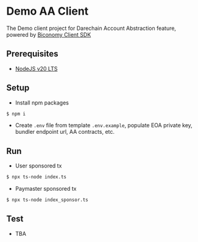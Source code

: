# Demo AA Client
The Demo client project for Darechain Account Abstraction feature, powered by [Biconomy Client SDK](https://docs.biconomy.io/quickstart-react)

## Prerequisites
- [NodeJS v20 LTS](https://nodejs.org/en/blog/release/v20.9.0)

## Setup
- Install npm packages
```bash
$ npm i
```
- Create `.env` file from template `.env.example`, populate EOA private key, bundler endpoint url, AA contracts, etc.

## Run
- User sponsored tx
```bash
$ npx ts-node index.ts
```

- Paymaster sponsored tx
```bash
$ npx ts-node index_sponsor.ts
```

## Test
- TBA





